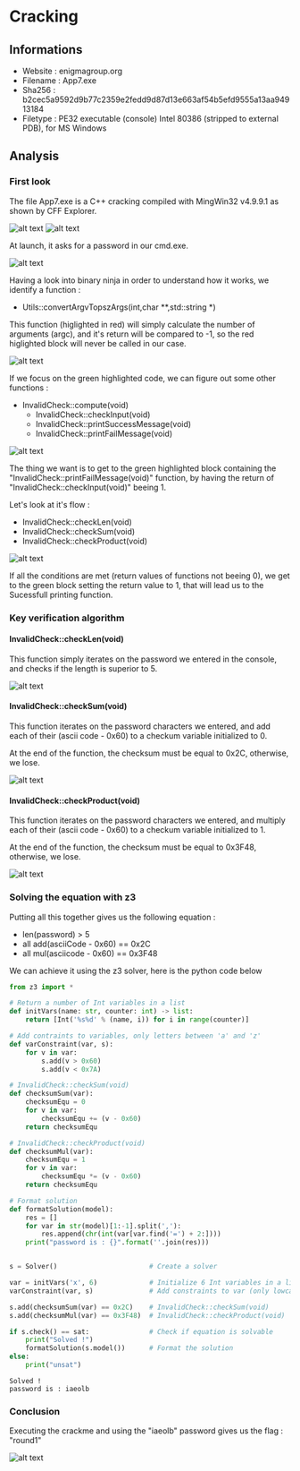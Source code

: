# Cracking

## Informations

- Website  : enigmagroup.org 
- Filename : App7.exe 
- Sha256   : b2cec5a9592d9b77c2359e2fedd9d87d13e663af54b5efd9555a13aa94913184 
- Filetype : PE32 executable (console) Intel 80386 (stripped to external PDB), for MS Windows 

## Analysis

### First look

The file App7.exe is a C++ cracking compiled with MingWin32 v4.9.9.1 as shown by CFF Explorer.

![alt text](images/image9.png)
![alt text](images/image1.png)

At launch, it asks for a password in our cmd.exe.

![alt text](images/image0.png)

Having a look into binary ninja in order to understand how it works, we identify a function :
- Utils::convertArgvTopszArgs(int,char **,std::string *)

This function (higlighted in red) will simply calculate the number of arguments (argc), and it's return will be compared to -1, so the red higlighted block will never be called in our case.

![alt text](images/image2.png)

If we focus on the green highlighted code, we can figure out some other functions :
- InvalidCheck::compute(void)
    - InvalidCheck::checkInput(void)
    - InvalidCheck::printSuccessMessage(void)
    - InvalidCheck::printFailMessage(void)

![alt text](images/image3.png)

The thing we want is to get to the green highlighted block containing the "InvalidCheck::printFailMessage(void)" function, by having the return of "InvalidCheck::checkInput(void)" beeing 1.

Let's look at it's flow :
- InvalidCheck::checkLen(void)
- InvalidCheck::checkSum(void)
- InvalidCheck::checkProduct(void)

![alt text](images/image4.png)

If all the conditions are met (return values of functions not beeing 0), we get to the green block setting the return value to 1, that will lead us to the Sucessfull printing function.

### Key verification algorithm

#### InvalidCheck::checkLen(void)

This function simply iterates on the password we entered in the console, and checks if the length is superior to 5.

![alt text](images/image5.png)

#### InvalidCheck::checkSum(void)

This function iterates on the password characters we entered, and add each of their (ascii code - 0x60) to a checkum variable initialized to 0.

At the end of the function, the checksum must be equal to 0x2C, otherwise, we lose.

![alt text](images/image6.png)

#### InvalidCheck::checkProduct(void)

This function iterates on the password characters we entered, and multiply each of their (ascii code - 0x60) to a checkum variable initialized to 1.

At the end of the function, the checksum must be equal to 0x3F48, otherwise, we lose.

![alt text](images/image7.png)

### Solving the equation with z3

Putting all this together gives us the following equation :
- len(password) > 5
- all add(asciiCode - 0x60) == 0x2C
- all mul(asciicode - 0x60) == 0x3F48

We can achieve it using the z3 solver, here is the python code below

```python
from z3 import *

# Return a number of Int variables in a list
def initVars(name: str, counter: int) -> list:
    return [Int('%s%d' % (name, i)) for i in range(counter)]

# Add contraints to variables, only letters between 'a' and 'z'
def varConstraint(var, s):
    for v in var:
        s.add(v > 0x60)
        s.add(v < 0x7A)

# InvalidCheck::checkSum(void)
def checksumSum(var):
    checksumEqu = 0
    for v in var:
        checksumEqu += (v - 0x60)
    return checksumEqu

# InvalidCheck::checkProduct(void)
def checksumMul(var):
    checksumEqu = 1
    for v in var:
        checksumEqu *= (v - 0x60)
    return checksumEqu

# Format solution
def formatSolution(model):
    res = []
    for var in str(model)[1:-1].split(','):
        res.append(chr(int(var[var.find('=') + 2:])))
    print("password is : {}".format(''.join(res)))


s = Solver()                       # Create a solver

var = initVars('x', 6)             # Initialize 6 Int variables in a list
varConstraint(var, s)              # Add constraints to var (only lowcase letters)

s.add(checksumSum(var) == 0x2C)    # InvalidCheck::checkSum(void)
s.add(checksumMul(var) == 0x3F48)  # InvalidCheck::checkProduct(void)

if s.check() == sat:               # Check if equation is solvable
    print("Solved !")
    formatSolution(s.model())      # Format the solution
else:
    print("unsat")
```

```
Solved !
password is : iaeolb
```

### Conclusion

Executing the crackme and using the "iaeolb" password gives us the flag : "round1"

![alt text](images/image8.png)
